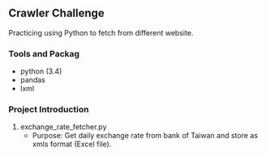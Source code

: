 ## Crawler Challenge
Practicing using Python to fetch from different website.
### Tools and Packag
- python (3.4)
- pandas
- lxml
### Project Introduction
1. exchange_rate_fetcher.py
    - Purpose: Get daily exchange rate from bank of Taiwan and store as xmls format (Excel file).
